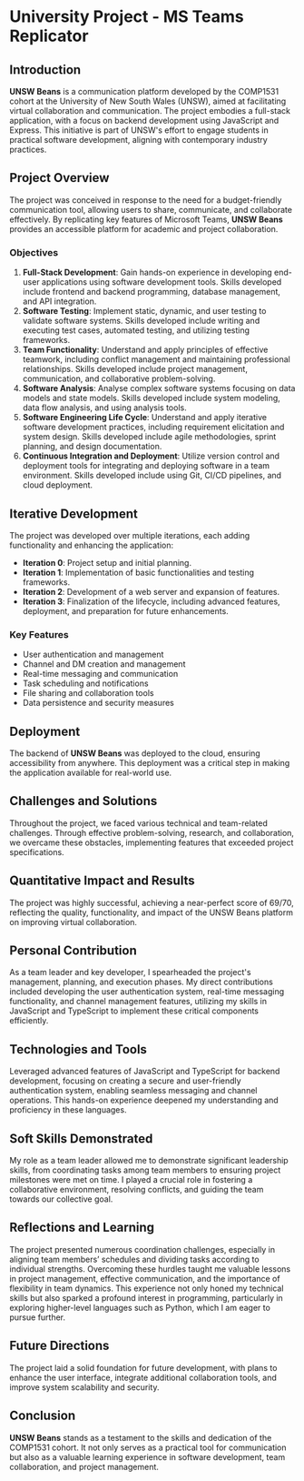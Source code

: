 # University Project - MS Teams Replicator

## Introduction

**UNSW Beans** is a communication platform developed by the COMP1531 cohort at the University of New South Wales (UNSW), aimed at facilitating virtual collaboration and communication. The project embodies a full-stack application, with a focus on backend development using JavaScript and Express. This initiative is part of UNSW's effort to engage students in practical software development, aligning with contemporary industry practices.

## Project Overview

The project was conceived in response to the need for a budget-friendly communication tool, allowing users to share, communicate, and collaborate effectively. By replicating key features of Microsoft Teams, **UNSW Beans** provides an accessible platform for academic and project collaboration.

### Objectives

1. **Full-Stack Development**: Gain hands-on experience in developing end-user applications using software development tools. Skills developed include frontend and backend programming, database management, and API integration.
2. **Software Testing**: Implement static, dynamic, and user testing to validate software systems. Skills developed include writing and executing test cases, automated testing, and utilizing testing frameworks.
3. **Team Functionality**: Understand and apply principles of effective teamwork, including conflict management and maintaining professional relationships. Skills developed include project management, communication, and collaborative problem-solving.
4. **Software Analysis**: Analyse complex software systems focusing on data models and state models. Skills developed include system modeling, data flow analysis, and using analysis tools.
5. **Software Engineering Life Cycle**: Understand and apply iterative software development practices, including requirement elicitation and system design. Skills developed include agile methodologies, sprint planning, and design documentation.
6. **Continuous Integration and Deployment**: Utilize version control and deployment tools for integrating and deploying software in a team environment. Skills developed include using Git, CI/CD pipelines, and cloud deployment.

## Iterative Development

The project was developed over multiple iterations, each adding functionality and enhancing the application:

- **Iteration 0**: Project setup and initial planning.
- **Iteration 1**: Implementation of basic functionalities and testing frameworks.
- **Iteration 2**: Development of a web server and expansion of features.
- **Iteration 3**: Finalization of the lifecycle, including advanced features, deployment, and preparation for future enhancements.

### Key Features

- User authentication and management
- Channel and DM creation and management
- Real-time messaging and communication
- Task scheduling and notifications
- File sharing and collaboration tools
- Data persistence and security measures

## Deployment

The backend of **UNSW Beans** was deployed to the cloud, ensuring accessibility from anywhere. This deployment was a critical step in making the application available for real-world use.

## Challenges and Solutions

Throughout the project, we faced various technical and team-related challenges. Through effective problem-solving, research, and collaboration, we overcame these obstacles, implementing features that exceeded project specifications.

## Quantitative Impact and Results

The project was highly successful, achieving a near-perfect score of 69/70, reflecting the quality, functionality, and impact of the UNSW Beans platform on improving virtual collaboration.

## Personal Contribution

As a team leader and key developer, I spearheaded the project's management, planning, and execution phases. My direct contributions included developing the user authentication system, real-time messaging functionality, and channel management features, utilizing my skills in JavaScript and TypeScript to implement these critical components efficiently.

## Technologies and Tools

Leveraged advanced features of JavaScript and TypeScript for backend development, focusing on creating a secure and user-friendly authentication system, enabling seamless messaging and channel operations. This hands-on experience deepened my understanding and proficiency in these languages.

## Soft Skills Demonstrated

My role as a team leader allowed me to demonstrate significant leadership skills, from coordinating tasks among team members to ensuring project milestones were met on time. I played a crucial role in fostering a collaborative environment, resolving conflicts, and guiding the team towards our collective goal.

## Reflections and Learning

The project presented numerous coordination challenges, especially in aligning team members’ schedules and dividing tasks according to individual strengths. Overcoming these hurdles taught me valuable lessons in project management, effective communication, and the importance of flexibility in team dynamics. This experience not only honed my technical skills but also sparked a profound interest in programming, particularly in exploring higher-level languages such as Python, which I am eager to pursue further.

## Future Directions

The project laid a solid foundation for future development, with plans to enhance the user interface, integrate additional collaboration tools, and improve system scalability and security.

## Conclusion

**UNSW Beans** stands as a testament to the skills and dedication of the COMP1531 cohort. It not only serves as a practical tool for communication but also as a valuable learning experience in software development, team collaboration, and project management.
